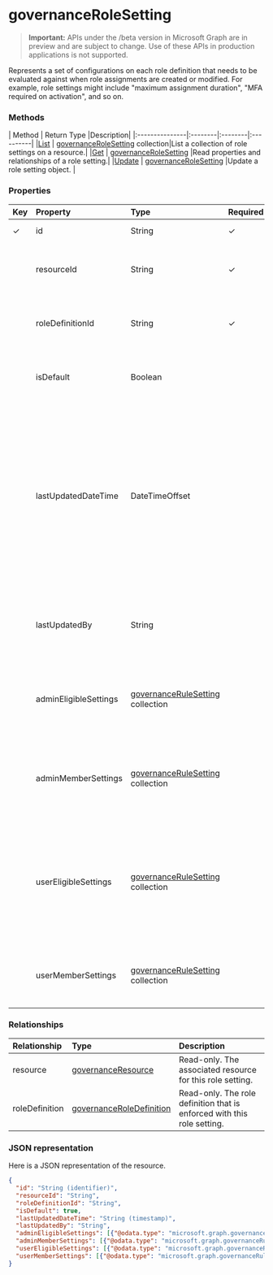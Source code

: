 # governanceRoleSetting

> **Important:** APIs under the /beta version in Microsoft Graph are in preview and are subject to change. Use of these APIs in production applications is not supported.

Represents a set of configurations on each role definition that needs to be evaluated against when role assignments are created or modified. For example, role settings might include "maximum assignment duration", "MFA required on activation", and so on.

### Methods

| Method		  | Return Type	|Description|
|:---------------|:--------|:--------|:----------|
|[List](../api/governancerolesetting_list.md) | [governanceRoleSetting](../resources/governancerolesetting.md) collection|List a collection of role settings on a resource.|
|[Get](../api/governancerolesetting_get.md) |  [governanceRoleSetting](../resources/governancerolesetting.md) |Read properties and relationships of a role setting.|
|[Update](../api/governancerolesetting_update.md) | [governanceRoleSetting](../resources/governancerolesetting.md)	|Update a role setting object. |

### Properties
| Key |Property	            |Type	                                   |Required |Description|
|:----|:--------------------|:---------------------------------------|:------- |:----------|
|✓    |id                   |String                                  |✓       |The id of the roleSetting.|
|     |resourceId           |String                                  |✓        |The id of the resource that the role setting is associated with.|
|     |roleDefinitionId     |String                                  |✓        |The id of the role definition that the role setting is associated with.|
|     |isDefault            |Boolean                                 |         |Read-only. Indicate if the roleSetting is a default roleSetting|
|     |lastUpdatedDateTime  |DateTimeOffset                          |         |Read-only. The time when the role setting was last updated. The Timestamp type represents date and time information using ISO 8601 format and is always in UTC time. For example, midnight UTC on Jan 1, 2014 would look like this: `'2014-01-01T00:00:00Z'`|
|     |lastUpdatedBy        |String                                  |         |Read-only. The display name of the administrator who last updated the roleSetting.|
|     |adminEligibleSettings|[governanceRuleSetting](../resources/governancerulesetting.md) collection|         |The rule settings that are evaluated when an administrator tries to add an eligible role assignment.|
|     |adminMemberSettings  |[governanceRuleSetting](../resources/governancerulesetting.md) collection|         |The rule settings that are evaluated when an administrator tries to add a direct member role assignment.|
|     |userEligibleSettings |[governanceRuleSetting](../resources/governancerulesetting.md) collection|         |The rule settings that are evaluated when a user tries to add an eligible role assignment. The setting is not supported for now in the `pimforazurerbac` scenario.|
|     |userMemberSettings   |[governanceRuleSetting](../resources/governancerulesetting.md) collection|         |The rule settings that are evaluated when a user tries to activate his role assignment.|

### Relationships
| Relationship | Type	|Description|
|:---------------|:--------|:----------|
|resource|[governanceResource](../resources/governanceResource.md)|Read-only. The associated resource for this role setting.|
|roleDefinition|[governanceRoleDefinition](../resources/governanceRoleDefinition.md)|Read-only. The role definition that is enforced with this role setting. |

### JSON representation

Here is a JSON representation of the resource.

<!-- {
  "blockType": "resource",
  "optionalProperties": [

  ],
  "@odata.type": "microsoft.graph.governanceRoleSetting"
}-->

```json
{
  "id": "String (identifier)",
  "resourceId": "String",
  "roleDefinitionId": "String",
  "isDefault": true,
  "lastUpdatedDateTime": "String (timestamp)",
  "lastUpdatedBy": "String",
  "adminEligibleSettings": [{"@odata.type": "microsoft.graph.governanceRuleSetting"}],
  "adminMemberSettings": [{"@odata.type": "microsoft.graph.governanceRuleSetting"}],
  "userEligibleSettings": [{"@odata.type": "microsoft.graph.governanceRuleSetting"}],
  "userMemberSettings": [{"@odata.type": "microsoft.graph.governanceRuleSetting"}]
}

```

<!-- uuid: 8fcb5dbc-d5aa-4681-8e31-b001d5168d79
2015-10-25 14:57:30 UTC -->
<!-- {
  "type": "#page.annotation",
  "description": "governanceRoleSetting",
  "keywords": "",
  "section": "documentation",
  "tocPath": ""
}-->
